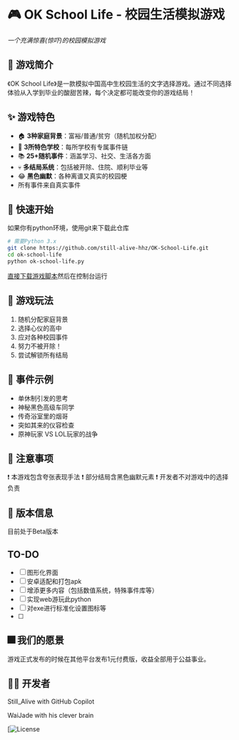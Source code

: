 # 🎮 OK School Life - 校园生活模拟游戏

*一个充满惊喜(惊吓)的校园模拟游戏*

## 📖 游戏简介

《OK School Life》是一款模拟中国高中生校园生活的文字选择游戏。通过不同选择体验从入学到毕业的酸甜苦辣，每个决定都可能改变你的游戏结局！

## ✨ 游戏特色

- 🏠 **3种家庭背景**：富裕/普通/贫穷（随机加权分配）
- 🏫 **3所特色学校**：每所学校有专属事件链
- 📚 **25+随机事件**：涵盖学习、社交、生活各方面
- 💀 **多结局系统**：包括被开除、住院、顺利毕业等
- 😂 **黑色幽默**：各种离谱又真实的校园梗
- 所有事件来自真实事件

## 🚀 快速开始

如果你有python环境，使用git来下载此仓库


```bash
# 需要Python 3.x
git clone https://github.com/still-alive-hhz/OK-School-Life.git
cd ok-school-life
python ok-school-life.py
```

[直接下载游戏脚本](https://github.com/ff9d0362-7cad-4f06-8527-6efaf9ea21f5)然后在控制台运行

## 🎯 游戏玩法

1. 随机分配家庭背景
2. 选择心仪的高中
3. 应对各种校园事件
4. 努力不被开除！
5. 尝试解锁所有结局

## 📜 事件示例

- 单休制引发的思考
- 神秘黑色高级车同学
- 传奇浴室里的烟哥
- 突如其来的仪容检查
- 原神玩家 VS LOL玩家的战争

## 📌 注意事项

❗ 本游戏包含夸张表现手法
❗ 部分结局含黑色幽默元素
❗ 开发者不对游戏中的选择负责

## 📅 版本信息

目前处于Beta版本

## TO-DO

* [ ]  图形化界面
* [ ]  安卓适配和打包apk
* [ ]  增添更多内容（包括数值系统，特殊事件库等）
* [ ]  实现web游玩此python
* [ ]  对exe进行标准化设置图标等
* [ ]

## 🎆 我们的愿景

游戏正式发布的时候在其他平台发布1元付费版，收益全部用于公益事业。

## 👨‍💻 开发者

Still_Alive with GitHub Copilot

WaiJade with his clever brain

[![License](https://img.shields.io/badge/license-MIT-blue.svg)

